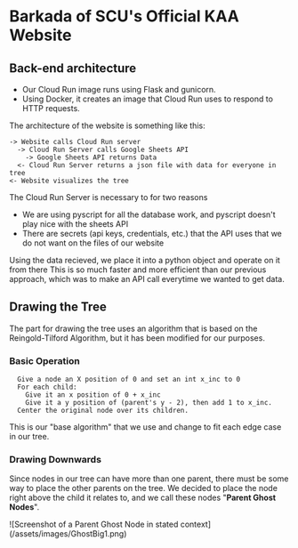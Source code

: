 # Barkada of SCU's Official KAA Website
## Back-end architecture
- Our Cloud Run image runs using Flask and gunicorn.
- Using Docker, it creates an image that Cloud Run uses to respond to HTTP requests.

The architecture of the website is something like this:
```
-> Website calls Cloud Run server
  -> Cloud Run Server calls Google Sheets API
    -> Google Sheets API returns Data
  <- Cloud Run Server returns a json file with data for everyone in tree
<- Website visualizes the tree
```

The Cloud Run Server is necessary to for two reasons
- We are using pyscript for all the database work, and pyscript doesn't play nice with the sheets API
- There are secrets (api keys, credentials, etc.) that the API uses that we do not want on the files of our website

Using the data recieved, we place it into a python object and operate on it from there
This is so much faster and more efficient than our previous approach, which was to make an API call 
  everytime we wanted to get data.

## Drawing the Tree
The part for drawing the tree uses an algorithm that is based on the Reingold-Tilford Algorithm, but it has been modified for our purposes.

### Basic Operation
```
  Give a node an X position of 0 and set an int x_inc to 0
  For each child:
    Give it an x position of 0 + x_inc
    Give it a y position of (parent's y - 2), then add 1 to x_inc.
  Center the original node over its children.
```
This is our "base algorithm" that we use and change to fit each edge case in our tree.

### Drawing Downwards
Since nodes in our tree can have more than one parent, there must be some way to place the other parents on the tree. 
We decided to place the node right above the child it relates to, and we call these nodes "**Parent Ghost Nodes**".

![Screenshot of a Parent Ghost Node in stated context] (/assets/images/GhostBig1.png)
